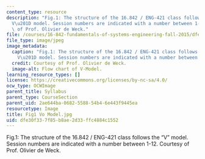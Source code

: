 ```yaml
---
content_type: resource
description: "Fig.1: The structure of the 16.842 / ENG-421 class follows the \u201C\
  V\u201D model. Session numbers are indicated with a number between 1-12. Courtesy\
  \ of Prof. Olivier de Weck."
file: /courses/16-842-fundamentals-of-systems-engineering-fall-2015/dfe30f337f85b8ae2d33ffc4884c1552_16-842f15-figure-1.jpg
file_type: image/jpeg
image_metadata:
  caption: "Fig.1: The structure of the 16.842 / ENG-421 class follows the \u201C\
    V\u201D model. Session numbers are indicated with a number between 1-12."
  credit: Courtesy of Prof. Olivier de Weck.
  image-alt: Flow chart of V-Model.
learning_resource_types: []
license: https://creativecommons.org/licenses/by-nc-sa/4.0/
ocw_type: OCWImage
parent_title: Syllabus
parent_type: CourseSection
parent_uid: 2ae644ba-0682-5588-54b4-6e443f9445ea
resourcetype: Image
title: Fig1 Vo Model.jpg
uid: dfe30f33-7f85-b8ae-2d33-ffc4884c1552
---
```

Fig.1: The structure of the 16.842 / ENG-421 class follows the “V” model. Session numbers are indicated with a number between 1-12. Courtesy of Prof. Olivier de Weck.